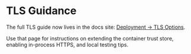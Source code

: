 # TLS Guidance

The full TLS guide now lives in the docs site: [Deployment → TLS Options](docs/docs/Deployment/tls.md).

Use that page for instructions on extending the container trust store, enabling in-process HTTPS, and local testing tips.
